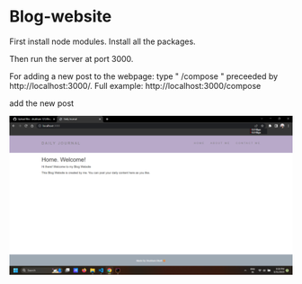 # Blog-website



First install node modules. Install all the packages.

Then run the server at port 3000.

For adding a new post to the webpage: type " /compose " preceeded by http://localhost:3000/.  Full example: http://localhost:3000/compose

add the new post


![alt text](https://github.com/shubham-121/Blog-website/blob/master/Screenshot%20(38).png)
